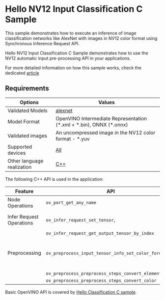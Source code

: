 # Hello NV12 Input Classification C Sample

This sample demonstrates how to execute an inference of image classification networks like AlexNet with images in NV12 color format using Synchronous Inference Request API.

Hello NV12 Input Classification C Sample demonstrates how to use the NV12 automatic input pre-processing API in your applications.

For more detailed information on how this sample works, check the dedicated [article](https://docs.openvino.ai/2023.3/openvino_sample_hello_nv12_input_classification.html)

## Requirements

| Options                     | Values                                                                                                               |
| ----------------------------| ---------------------------------------------------------------------------------------------------------------------|
| Validated Models            | [alexnet](https://docs.openvino.ai/2023.3/omz_models_model_alexnet.html)                                             |
| Model Format                | OpenVINO Intermediate Representation (\*.xml + \*.bin), ONNX (\*.onnx)                                       |
| Validated images            | An uncompressed image in the NV12 color format - \*.yuv                                                              |
| Supported devices           | [All](https://docs.openvino.ai/2024/about-openvino/compatibility-and-support/supported-devices.html)                  |
| Other language realization  | [C++](https://docs.openvino.ai/2023.3/openvino_sample_hello_nv12_input_classification.html)                          |

The following C++ API is used in the application:

| Feature                   | API                                                       | Description                                            |
| --------------------------| ----------------------------------------------------------|--------------------------------------------------------|
| Node Operations           | ``ov_port_get_any_name``                                  | Get a layer name                                       |
| Infer Request Operations  | ``ov_infer_request_set_tensor``,                          | Operate with tensors                                   |
|                           | ``ov_infer_request_get_output_tensor_by_index``           |                                                        |
| Preprocessing             | ``ov_preprocess_input_tensor_info_set_color_format``,     | Change the color format of the input data              |
|                           | ``ov_preprocess_preprocess_steps_convert_element_type``,  |                                                        |
|                           | ``ov_preprocess_preprocess_steps_convert_color``          |                                                        |


Basic OpenVINO API is covered by [Hello Classification C sample](https://docs.openvino.ai/2023.3/openvino_sample_hello_classification.html).


